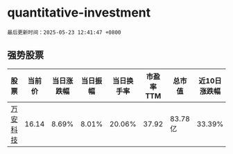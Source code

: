 # quantitative-investment

`最后更新时间：2025-05-23 12:41:47 +0800`

## 强势股票

|股票|当前价|当日涨跌幅|当日振幅|当日换手率|市盈率TTM|总市值|近10日涨跌幅|
|----|----|----|----|----|----|----|----|
|[万安科技](https://xueqiu.com/S/SZ002590)|16.14|8.69%|8.01%|20.06%|37.92|83.78亿|33.39%|
